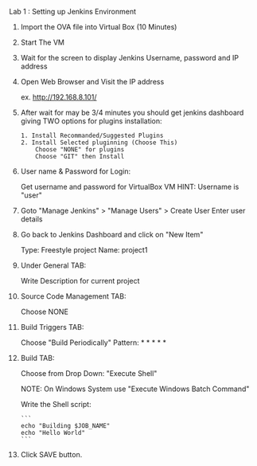 Lab 1 : Setting up Jenkins Environment

1. Import the OVA file into Virtual Box (10 Minutes)

2. Start The VM 

3. Wait for the screen to display Jenkins Username, password and IP address

4. Open Web Browser and Visit the IP address 

    ex. http://192.168.8.101/

5.  After wait for may be 3/4 minutes you should get jenkins dashboard giving 
    TWO options for plugins installation:
    
        1. Install Recommanded/Suggested Plugins
        2. Install Selected pluginning (Choose This)
            Choose "NONE" for plugins
            Choose "GIT" then Install

6.  User name & Password for Login:
    
    Get username and password for VirtualBox VM
    HINT: Username is "user"

7.  Goto "Manage Jenkins" > "Manage Users" > Create User
    Enter user details

8.  Go back to Jenkins Dashboard and click on "New Item"
    
    Type: Freestyle project
    Name: project1

9.  Under General TAB:
    
    Write Description for current project 

10. Source Code Management TAB:
    
    Choose NONE

11. Build Triggers TAB:
    
    Choose "Build Periodically"
    Pattern: * * * * *

12. Build TAB:
    
    Choose from Drop Down: "Execute Shell" 
    
    NOTE: On Windows System use "Execute Windows Batch Command"

    Write the Shell script:
    
        ```
        echo "Building $JOB_NAME"
        echo "Hello World"
        ```
13. Click SAVE button.
